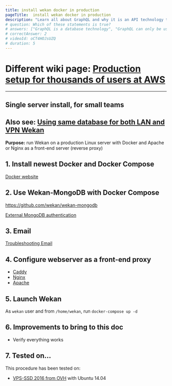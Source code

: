 ```yaml
---
title: install wekan docker in production
pageTitle:  install wekan docker in production
description: "Learn all about GraphQL and why it is an API technology that's superior to REST. It is not only for React & Javascript developers but can be used for any API."
# question: Which of these statements is true?
# answers: ["GraphQL is a database technology", "GraphQL can only be used together with SQL", "GraphQL was invented by Facebook", "GraphQL was developed by Netflix and Coursera"]
# correctAnswer: 2
# videoId: oCT4HOJsUZQ
# duration: 5
---
```


# Different wiki page: [Production setup for thousands of users at AWS](https://github.com/wekan/wekan/wiki/AWS)


***


## Single server install, for small teams

## Also see: [Using same database for both LAN and VPN Wekan](https://github.com/wekan/wekan-mongodb/blob/master/docker-compose.yml#L86-L100)

**Purpose:** run Wekan on a production Linux server with Docker and Apache or Nginx as a front-end server (reverse proxy)

## 1. Install newest Docker and Docker Compose

[Docker website](https://docker.com)

## 2. Use Wekan-MongoDB with Docker Compose

https://github.com/wekan/wekan-mongodb

[External MongoDB authentication](https://github.com/wekan/wekan/issues/1375)

## 3. Email

[Troubleshooting Email](https://github.com/wekan/wekan/wiki/Troubleshooting-Mail)

## 4. Configure webserver as a front-end proxy

* [Caddy](https://github.com/wekan/wekan/wiki/Caddy-Webserver-Config)
* [Nginx](https://github.com/wekan/wekan/wiki/Nginx-Webserver-Config)
* [Apache](https://github.com/wekan/wekan/wiki/Apache)

## 5. Launch Wekan

As `wekan` user and from `/home/wekan`, run `docker-compose up -d`

## 6. Improvements to bring to this doc

* Verify everything works


## 7. Tested on...

This procedure has been tested on:

* [VPS-SSD 2016 from OVH](https://www.ovh.com/fr/vps/vps-ssd.xml) with Ubuntu 14.04